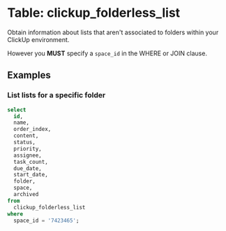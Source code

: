 # Table: clickup_folderless_list

Obtain information about lists that aren't associated to folders within your ClickUp environment.

However you **MUST** specify a `space_id` in the WHERE or JOIN clause.

## Examples

### List lists for a specific folder

```sql
select
  id,
  name,
  order_index,
  content,
  status,
  priority,
  assignee,
  task_count,
  due_date,
  start_date,
  folder,
  space,
  archived
from
  clickup_folderless_list
where
  space_id = '7423465';
```
